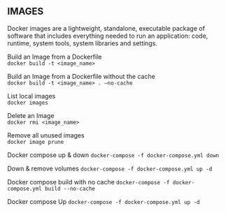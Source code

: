## IMAGES  
Docker images are a lightweight, standalone, executable package
of software that includes everything needed to run an application:
code, runtime, system tools, system libraries and settings.  

Build an Image from a Dockerfile  
`docker build -t <image_name>`  

Build an Image from a Dockerfile without the cache  
`docker build -t <image_name> . –no-cache`  

List local images  
`docker images`  

Delete an Image  
`docker rmi <image_name>`  

Remove all unused images  
`docker image prune`

Docker compose up & down
`docker-compose -f docker-compose.yml down`

Down & remove volumes
`docker-compose -f docker-compose.yml up -d`

Docker compose build with no cache
`docker-compose -f docker-compose.yml build --no-cache`

Docker compose Up
`docker-compose -f docker-compose.yml up -d`
